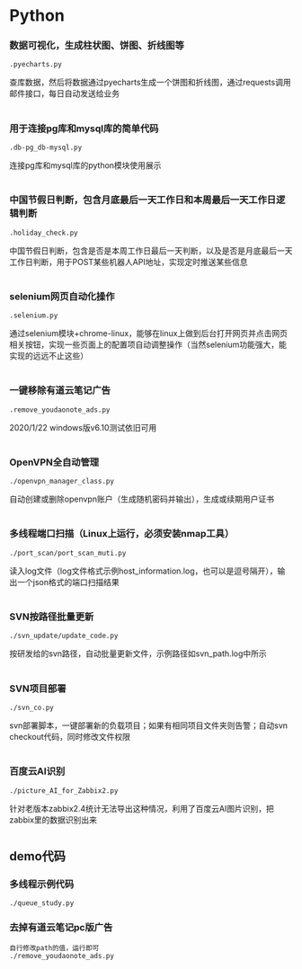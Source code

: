 # Python
### 数据可视化，生成柱状图、饼图、折线图等
```console
.pyecharts.py
```
查库数据，然后将数据通过pyecharts生成一个饼图和折线图，通过requests调用邮件接口，每日自动发送给业务
#

### 用于连接pg库和mysql库的简单代码
```console
.db-pg_db-mysql.py
```
连接pg库和mysql库的python模块使用展示
#

### 中国节假日判断，包含月底最后一天工作日和本周最后一天工作日逻辑判断
```console
.holiday_check.py
```
中国节假日判断，包含是否是本周工作日最后一天判断，以及是否是月底最后一天工作日判断，用于POST某些机器人API地址，实现定时推送某些信息
#

### selenium网页自动化操作
```console
.selenium.py
```
通过selenium模块+chrome-linux，能够在linux上做到后台打开网页并点击网页相关按钮，实现一些页面上的配置项自动调整操作（当然selenium功能强大，能实现的远远不止这些）
#

### 一键移除有道云笔记广告
```console
.remove_youdaonote_ads.py
```
2020/1/22 windows版v6.10测试依旧可用
#

### OpenVPN全自动管理
```console
./openvpn_manager_class.py
```
自动创建或删除openvpn账户（生成随机密码并输出），生成或续期用户证书
#

### 多线程端口扫描（Linux上运行，必须安装nmap工具）
```console
./port_scan/port_scan_muti.py
```
读入log文件（log文件格式示例host_information.log，也可以是逗号隔开），输出一个json格式的端口扫描结果
#

### SVN按路径批量更新
```console
./svn_update/update_code.py
```
按研发给的svn路径，自动批量更新文件，示例路径如svn_path.log中所示
#

### SVN项目部署
```console
./svn_co.py
```
svn部署脚本，一键部署新的负载项目；如果有相同项目文件夹则告警；自动svn checkout代码，同时修改文件权限
#

### 百度云AI识别
```console
./picture_AI_for_Zabbix2.py
```
针对老版本zabbix2.4统计无法导出这种情况，利用了百度云AI图片识别，把zabbix里的数据识别出来
#

## demo代码
### 多线程示例代码
```console
./queue_study.py
```

### 去掉有道云笔记pc版广告
```console
自行修改path的值，运行即可
./remove_youdaonote_ads.py
```
